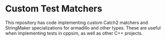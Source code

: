 # Custom Test Matchers

This repository has code implementing custom Catch2 matchers and StringMaker
specializations for armadillo and other types. These are useful when
implementing tests in cppsim, as well as other C++ projects.
